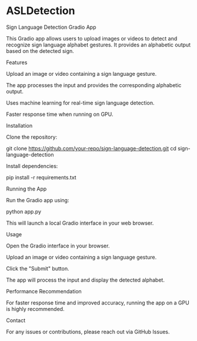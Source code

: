 # ASLDetection
Sign Language Detection Gradio App

This Gradio app allows users to upload images or videos to detect and recognize sign language alphabet gestures. It provides an alphabetic output based on the detected sign.

Features

Upload an image or video containing a sign language gesture.

The app processes the input and provides the corresponding alphabetic output.

Uses machine learning for real-time sign language detection.

Faster response time when running on GPU.

Installation

Clone the repository:

git clone https://github.com/your-repo/sign-language-detection.git
cd sign-language-detection

Install dependencies:

pip install -r requirements.txt

Running the App

Run the Gradio app using:

python app.py

This will launch a local Gradio interface in your web browser.

Usage

Open the Gradio interface in your browser.

Upload an image or video containing a sign language gesture.

Click the "Submit" button.

The app will process the input and display the detected alphabet.



Performance Recommendation

For faster response time and improved accuracy, running the app on a GPU is highly recommended.

Contact

For any issues or contributions, please reach out via GitHub Issues.



